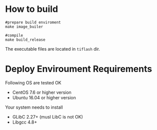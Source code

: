 # How to build

```shell
#prepare build enviroment 
make image_builer
```

```shell
#compile
make build_release
```

The executable files are located in `tiflash` dir.

# Deploy Enviroument Requirements

Following OS are tested OK

* CentOS 7.6 or higher version
* Ubuntu 16.04 or higher version

Your system needs to install

* GLibC 2.27+ (musl LibC is not OK)
* Libgcc 4.8+
